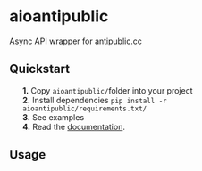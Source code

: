 # aioantipublic
Async API wrapper for antipublic.cc
<p>

</p>
<h2 alight="left">Quickstart</h2>
<ol>
  <div><b>1.</b> Copy <code>aioantipublic/</code>folder into your project</div>
  <div><b>2.</b> Install dependencies <code>pip install -r aioantipublic/requirements.txt/</code></div>
  <div><b>3.</b> See examples</div>
  <div><b>4.</b> Read the <a href="https://docs.antipublic.cc/">documentation</a>.</div>
</ol>
<h2 alight="left">Usage</h2>
